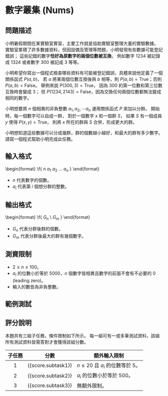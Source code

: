 # 數字叢集 (Nums)

## 問題描述

小明暑假期間在某實驗室實習，主要工作就是協助實驗室整理大量的實驗數據。
實驗室累積了許多數據資料，但因設備及管理等問題，小明發現有些數據可能登記錯誤；
這些記錯的數字**恰好為原數字的兩個位數被互換**，
例如數字 $1234$ 被記錄成 $1324$ 或者數字 $300$ 被記成 $3$ 等等。

小明希望你寫出一個程式檢查哪些資料有可能被登記錯誤，具體來說他定義了一個關係函式 $P(a, b)$，
若 $a$ 將某兩個位數互換後與 $b$ 相等，則 $P(a, b) = \text{True}$；否則 $P(a, b) = \text{False}$。
舉例來說 $P(300, 3) = \text{True}$，
因為 $300$ 的第一位數和第三位數互換時會變成 $3$；
但 $P(1234,  2143) = \text{False}$，因為交換任何兩個位數都無法變成相同的數字。

小明想要將 $n$ 個相異的非負整數 $a_1, a_2, \cdots a_n$ 運用關係函式 $P$ 來加以分群。
開始時，每一個數字可以自成一群，
對於一個數字 $x$ 和一個群 $S$，
如果 $S$ 有一個成員 $y$ 使得 $P(x, y) = \text{True}$，
則將 $x$ 所在的群與 $S$ 合併，形成更大的群。

小明想知道這些數據可以分成幾群，群的個數越小越好，和最大的群有多少數字。請寫一個程式幫助小明完成此任務。


## 輸入格式

\begin{format}
\f{
$n$
$a_1 \ a_2 \ \ldots \ a_n$
}
\end{format}

* $n$ 代表數字的個數。
* $a_i$ 代表第 $i$ 個想分群的整數。

## 輸出格式

\begin{format}
\f{
$G_n$ \ $G_m$
}
\end{format}

* $G_n$ 代表分群後群的個數。
* $G_m$ 代表分群後最大的群有幾個數字。

## 測資限制

* $2 \le n \le 100$。
* $a_i$ 的位數小於等於 $5000$，$n$ 個數字皆相異且數字的前面不會有不必要的 $0$ (leading zero)。
* 輸入的數皆為非負整數。

## 範例測試

## 評分說明

本題共有三組子任務，條件限制如下所示。
每一組可有一或多筆測試資料，該組所有測試資料皆需答對才會獲得該組分數。

| 子任務 |        分數        | 額外輸入限制    |
| :----: | :----------------: | --------------- |
|   1    | {{score.subtask1}} | $n \le 20$ 且 $a_i$ 的位數等於 $5$。 |
|   2    | {{score.subtask2}} | $a_i$ 的位數小於等於 $500$。 |
|   3    | {{score.subtask3}} | 無額外限制。 |
